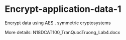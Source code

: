 # Encrypt-application-data-1
Encrypt data using AES . symmetric cryptosystems

More details: N18DCAT100_TranQuocTruong_Lab4.docx
